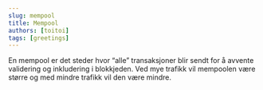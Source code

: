 ```yaml
---
slug: mempool
title: Mempool
authors: [toitoi]
tags: [greetings]
---
```


En mempool er det steder hvor “alle” transaksjoner blir sendt for å avvente validering og inkludering i blokkjeden. Ved mye trafikk vil mempoolen være større og med mindre trafikk vil den være mindre. 